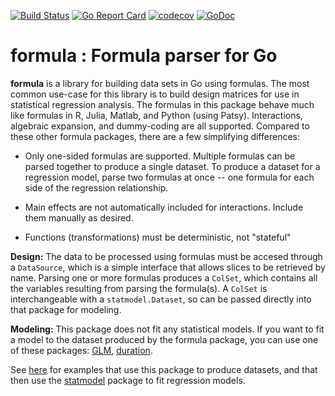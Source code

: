 [![Build Status](https://travis-ci.com/kshedden/formula.svg?branch=master)](https://travis-ci.com/kshedden/formula)
[![Go Report Card](https://goreportcard.com/badge/github.com/kshedden/formula)](https://goreportcard.com/report/github.com/kshedden/formula)
[![codecov](https://codecov.io/gh/kshedden/formula/branch/master/graph/badge.svg)](https://codecov.io/gh/kshedden/formula)
[![GoDoc](https://godoc.org/github.com/kshedden/formula?status.png)](https://godoc.org/github.com/kshedden/formula)

formula : Formula parser for Go
===============================

__formula__ is a library for building data sets in Go using formulas.
The most common use-case for this library is to build design matrices
for use in statistical regression analysis.  The formulas in this
package behave much like formulas in R, Julia, Matlab, and Python
(using Patsy).  Interactions, algebraic expansion, and dummy-coding
are all supported.  Compared to these other formula packages, there
are a few simplifying differences:

* Only one-sided formulas are supported.  Multiple formulas can be
parsed together to produce a single dataset.  To produce a dataset for
a regression model, parse two formulas at once -- one formula for each
side of the regression relationship.

* Main effects are not automatically included for interactions.
Include them manually as desired.

* Functions (transformations) must be deterministic, not "stateful"

__Design:__ The data to be processed using formulas must be accesed
through a `DataSource`, which is a simple interface that allows slices
to be retrieved by name.  Parsing one or more formulas produces a
`ColSet`, which contains all the variables resulting from parsing the
formula(s).  A `ColSet` is interchangeable with a `statmodel.Dataset`,
so can be passed directly into that package for modeling.

__Modeling:__ This package does not fit any statistical models.  If
you want to fit a model to the dataset produced by the formula
package, you can use one of these packages:
[GLM](http://github.com/kshedden/statmodel/tree/master/glm),
[duration](http://github.com/kshedden/statmodel/tree/master/duration).

See
[here](https://github.com/kshedden/statmodel/blob/master/glm/examples/nhanes/nhanes.go)
for examples that use this package to produce datasets, and that then use the
[statmodel](http://github.com/kshedden/statmodel) package to fit regression
models.
